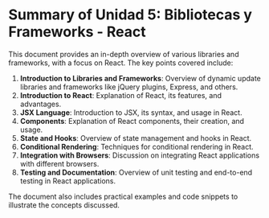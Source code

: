 
# Summary of Unidad 5: Bibliotecas y Frameworks - React

This document provides an in-depth overview of various libraries and frameworks, with a focus on React. The key points covered include:

1. **Introduction to Libraries and Frameworks**: Overview of dynamic update libraries and frameworks like jQuery plugins, Express, and others.
2. **Introduction to React**: Explanation of React, its features, and advantages.
3. **JSX Language**: Introduction to JSX, its syntax, and usage in React.
4. **Components**: Explanation of React components, their creation, and usage.
5. **State and Hooks**: Overview of state management and hooks in React.
6. **Conditional Rendering**: Techniques for conditional rendering in React.
7. **Integration with Browsers**: Discussion on integrating React applications with different browsers.
8. **Testing and Documentation**: Overview of unit testing and end-to-end testing in React applications.

The document also includes practical examples and code snippets to illustrate the concepts discussed.
